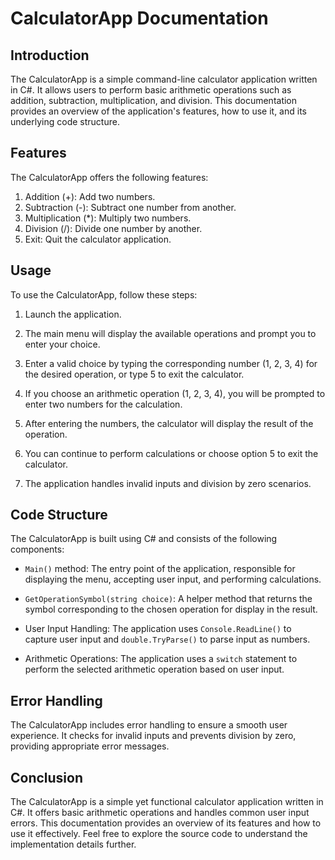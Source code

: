 # CalculatorApp Documentation

## Introduction
The CalculatorApp is a simple command-line calculator application written in C#. It allows users to perform basic arithmetic operations such as addition, subtraction, multiplication, and division. This documentation provides an overview of the application's features, how to use it, and its underlying code structure.

## Features
The CalculatorApp offers the following features:

1. Addition (+): Add two numbers.
2. Subtraction (-): Subtract one number from another.
3. Multiplication (*): Multiply two numbers.
4. Division (/): Divide one number by another.
5. Exit: Quit the calculator application.

## Usage
To use the CalculatorApp, follow these steps:

1. Launch the application.

2. The main menu will display the available operations and prompt you to enter your choice.

3. Enter a valid choice by typing the corresponding number (1, 2, 3, 4) for the desired operation, or type 5 to exit the calculator.

4. If you choose an arithmetic operation (1, 2, 3, 4), you will be prompted to enter two numbers for the calculation.

5. After entering the numbers, the calculator will display the result of the operation.

6. You can continue to perform calculations or choose option 5 to exit the calculator.

7. The application handles invalid inputs and division by zero scenarios.

## Code Structure
The CalculatorApp is built using C# and consists of the following components:

- `Main()` method: The entry point of the application, responsible for displaying the menu, accepting user input, and performing calculations.

- `GetOperationSymbol(string choice)`: A helper method that returns the symbol corresponding to the chosen operation for display in the result.

- User Input Handling: The application uses `Console.ReadLine()` to capture user input and `double.TryParse()` to parse input as numbers.

- Arithmetic Operations: The application uses a `switch` statement to perform the selected arithmetic operation based on user input.

## Error Handling
The CalculatorApp includes error handling to ensure a smooth user experience. It checks for invalid inputs and prevents division by zero, providing appropriate error messages.

## Conclusion
The CalculatorApp is a simple yet functional calculator application written in C#. It offers basic arithmetic operations and handles common user input errors. This documentation provides an overview of its features and how to use it effectively. Feel free to explore the source code to understand the implementation details further.